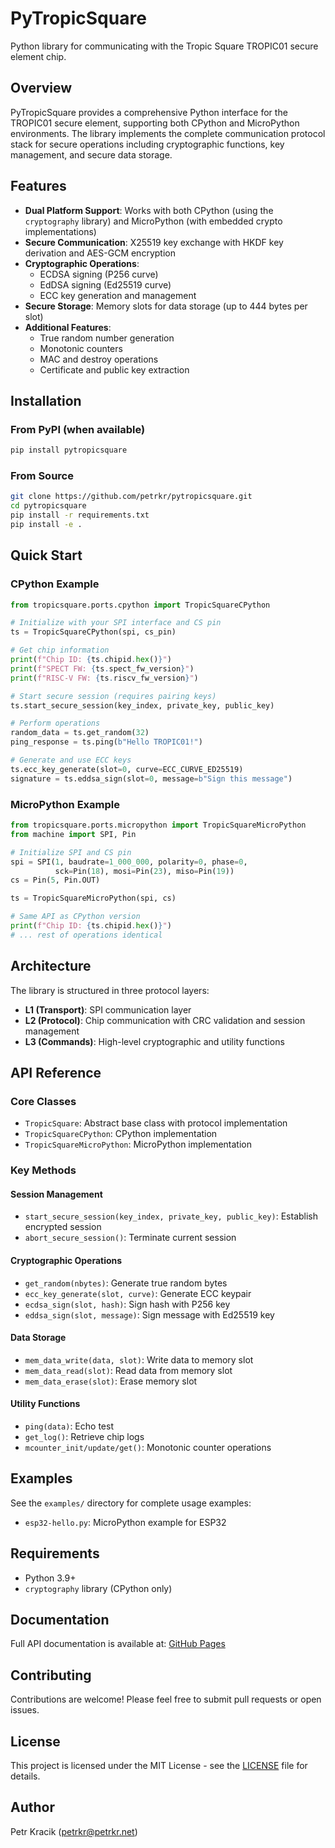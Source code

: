 # PyTropicSquare

Python library for communicating with the Tropic Square TROPIC01 secure element chip.

## Overview

PyTropicSquare provides a comprehensive Python interface for the TROPIC01 secure element, supporting both CPython and MicroPython environments. The library implements the complete communication protocol stack for secure operations including cryptographic functions, key management, and secure data storage.

## Features

- **Dual Platform Support**: Works with both CPython (using the `cryptography` library) and MicroPython (with embedded crypto implementations)
- **Secure Communication**: X25519 key exchange with HKDF key derivation and AES-GCM encryption
- **Cryptographic Operations**: 
  - ECDSA signing (P256 curve)
  - EdDSA signing (Ed25519 curve)
  - ECC key generation and management
- **Secure Storage**: Memory slots for data storage (up to 444 bytes per slot)
- **Additional Features**:
  - True random number generation
  - Monotonic counters
  - MAC and destroy operations
  - Certificate and public key extraction

## Installation

### From PyPI (when available)
```bash
pip install pytropicsquare
```

### From Source
```bash
git clone https://github.com/petrkr/pytropicsquare.git
cd pytropicsquare
pip install -r requirements.txt
pip install -e .
```

## Quick Start

### CPython Example
```python
from tropicsquare.ports.cpython import TropicSquareCPython

# Initialize with your SPI interface and CS pin
ts = TropicSquareCPython(spi, cs_pin)

# Get chip information
print(f"Chip ID: {ts.chipid.hex()}")
print(f"SPECT FW: {ts.spect_fw_version}")
print(f"RISC-V FW: {ts.riscv_fw_version}")

# Start secure session (requires pairing keys)
ts.start_secure_session(key_index, private_key, public_key)

# Perform operations
random_data = ts.get_random(32)
ping_response = ts.ping(b"Hello TROPIC01!")

# Generate and use ECC keys
ts.ecc_key_generate(slot=0, curve=ECC_CURVE_ED25519)
signature = ts.eddsa_sign(slot=0, message=b"Sign this message")
```

### MicroPython Example
```python
from tropicsquare.ports.micropython import TropicSquareMicroPython
from machine import SPI, Pin

# Initialize SPI and CS pin
spi = SPI(1, baudrate=1_000_000, polarity=0, phase=0, 
          sck=Pin(18), mosi=Pin(23), miso=Pin(19))
cs = Pin(5, Pin.OUT)

ts = TropicSquareMicroPython(spi, cs)

# Same API as CPython version
print(f"Chip ID: {ts.chipid.hex()}")
# ... rest of operations identical
```

## Architecture

The library is structured in three protocol layers:

- **L1 (Transport)**: SPI communication layer
- **L2 (Protocol)**: Chip communication with CRC validation and session management  
- **L3 (Commands)**: High-level cryptographic and utility functions

## API Reference

### Core Classes

- `TropicSquare`: Abstract base class with protocol implementation
- `TropicSquareCPython`: CPython implementation 
- `TropicSquareMicroPython`: MicroPython implementation

### Key Methods

#### Session Management
- `start_secure_session(key_index, private_key, public_key)`: Establish encrypted session
- `abort_secure_session()`: Terminate current session

#### Cryptographic Operations
- `get_random(nbytes)`: Generate true random bytes
- `ecc_key_generate(slot, curve)`: Generate ECC keypair
- `ecdsa_sign(slot, hash)`: Sign hash with P256 key
- `eddsa_sign(slot, message)`: Sign message with Ed25519 key

#### Data Storage
- `mem_data_write(data, slot)`: Write data to memory slot
- `mem_data_read(slot)`: Read data from memory slot
- `mem_data_erase(slot)`: Erase memory slot

#### Utility Functions
- `ping(data)`: Echo test
- `get_log()`: Retrieve chip logs
- `mcounter_init/update/get()`: Monotonic counter operations

## Examples

See the `examples/` directory for complete usage examples:
- `esp32-hello.py`: MicroPython example for ESP32

## Requirements

- Python 3.9+
- `cryptography` library (CPython only)

## Documentation

Full API documentation is available at: [GitHub Pages](https://petrkr.github.io/pytropicsquare/)

## Contributing

Contributions are welcome! Please feel free to submit pull requests or open issues.

## License

This project is licensed under the MIT License - see the [LICENSE](LICENSE) file for details.

## Author

Petr Kracik (petrkr@petrkr.net)
